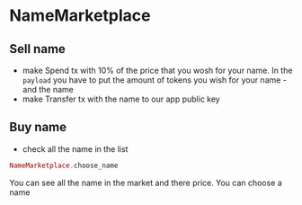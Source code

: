 # NameMarketplace

## Sell name
- make Spend tx with 10% of the price that you wosh for your name. In the `payload` you have to put the amount of tokens you wish for your name - and the name
- make Transfer tx with the name to our app public key


## Buy name
- check all the name in the list
``` elixir
NameMarketplace.choose_name
```
You can see all the name in the market and there price. You can choose a name

